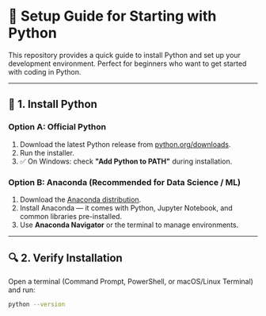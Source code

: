 # 🐍 Setup Guide for Starting with Python

This repository provides a quick guide to install Python and set up your development environment. Perfect for beginners who want to get started with coding in Python.

---

## 🚀 1. Install Python

### Option A: Official Python
1. Download the latest Python release from [python.org/downloads](https://www.python.org/downloads/).
2. Run the installer.
3. ✅ On Windows: check **"Add Python to PATH"** during installation.

### Option B: Anaconda (Recommended for Data Science / ML)
1. Download the [Anaconda distribution](https://www.anaconda.com/products/distribution).
2. Install Anaconda — it comes with Python, Jupyter Notebook, and common libraries pre-installed.
3. Use **Anaconda Navigator** or the terminal to manage environments.

---

## 🔍 2. Verify Installation
Open a terminal (Command Prompt, PowerShell, or macOS/Linux Terminal) and run:

```bash
python --version
